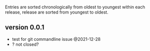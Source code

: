 Entries are sorted chronologically from oldest to youngest within each release, release are sorted from youngest to oldest.

## version 0.0.1
- test for git commandline issue @2021-12-28
- ? not closed?
